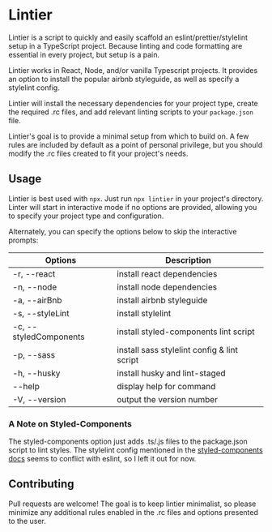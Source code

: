 # Lintier

Lintier is a script to quickly and easily scaffold an eslint/prettier/stylelint setup in a TypeScript project.  Because linting and code formatting are essential in every project, but setup is a pain.

Lintier works in React, Node, and/or vanilla Typescript projects. It provides an option to install the popular airbnb styleguide, as well as specify a stylelint config.

Lintier will install the necessary dependencies for your project type, create the required .rc files, and add relevant linting scripts to your `package.json` file.

Lintier's goal is to provide a minimal setup from which to build on.  A few rules are included by default as a point of personal privilege, but you should modify the .rc files created to fit your project's needs.

## Usage

Lintier is best used with `npx`. Just run `npx lintier` in your project's directory.  Linter will start in interactive mode if no options are provided, allowing you to specify your project type and configuration.

Alternately, you can specify the options below to skip the interactive prompts:

  |Options                 |Description
  -------------------------|-------------------------
  |-r, --react             |install react dependencies
  |-n, --node              |install node dependencies
  |-a, --airBnb            |install airbnb styleguide
  |-s, --styleLint         |install stylelint
  |-c, --styledComponents  |install styled-components lint script
  |-p, --sass              |install sass stylelint config & lint script
  |-h, --husky             |install husky and lint-staged
  |--help                  |display help for command
  |-V, --version           |output the version number

### A Note on Styled-Components

The styled-components option just adds .ts/.js files to the package.json script to lint styles.  The stylelint config mentioned in the [styled-components docs](https://styled-components.com/docs/tooling#stylelint) seems to conflict with eslint, so I left it out for now.

## Contributing

Pull requests are welcome!  The goal is to keep lintier minimalist, so please minimize any additional rules enabled in the .rc files and options presented to the user.

